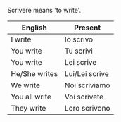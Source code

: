 Scrivere means 'to write'.

| English       | Present         |
| ------------- | --------------- |
| I write       | Io scrivo       |
| You write     | Tu scrivi       |
| You write     | Lei scrive      |
| He/She writes | Lui/Lei scrive |
| We write      | Noi scriviamo   |
| You all write | Voi scrivete    |
| They write    | Loro scrivono   |

